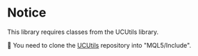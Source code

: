 # Notice

This library requires classes from the UCUtils library. 

🔗 You need to clone the [UCUtils](https://github.com/xPretti/UCUtils) repository into "MQL5/Include".
